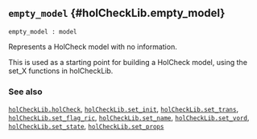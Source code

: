 ## `empty_model` {#holCheckLib.empty_model}


```
empty_model : model
```



Represents a HolCheck model with no information.


This is used as a starting point for building a HolCheck model, using the set_X functions in holCheckLib.

### See also

[`holCheckLib.holCheck`](#holCheckLib.holCheck), [`holCheckLib.set_init`](#holCheckLib.set_init), [`holCheckLib.set_trans`](#holCheckLib.set_trans), [`holCheckLib.set_flag_ric`](#holCheckLib.set_flag_ric), [`holCheckLib.set_name`](#holCheckLib.set_name), [`holCheckLib.set_vord`](#holCheckLib.set_vord), [`holCheckLib.set_state`](#holCheckLib.set_state), [`holCheckLib.set_props`](#holCheckLib.set_props)


